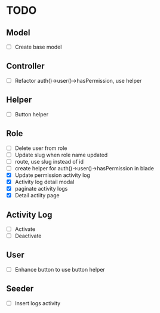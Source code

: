 # TODO

## Model

-   [ ] Create base model

## Controller

-   [ ] Refactor auth()->user()->hasPermission, use helper

## Helper

-   [ ] Button helper

## Role

-   [ ] Delete user from role
-   [ ] Update slug when role name updated
-   [ ] route, use slug instead of id
-   [ ] create helper for auth()->user()->hasPermission in blade
-   [x] Update permission activity log
-   [x] Activity log detail modal
-   [x] paginate activity logs
-   [x] Detail actiity page

## Activity Log

-   [ ] Activate
-   [ ] Deactivate

## User

-   [ ] Enhance button to use button helper

## Seeder

-   [ ] Insert logs activity
